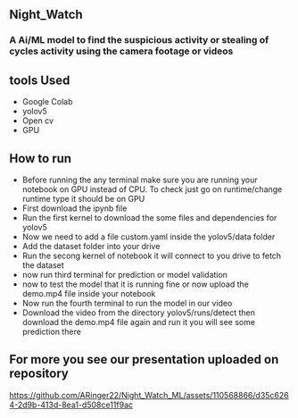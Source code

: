 ## Night_Watch

### A Ai/ML model to find the suspicious activity or stealing of cycles activity using the camera footage or videos

## tools Used
  <ul>
    <li>Google Colab</li>
    <li>yolov5</li>
    <li>Open cv</li>
    <li>GPU</li>
  </ul>
  
## How to run
  <ul>
    <li>Before running the any terminal make sure you are running your notebook on GPU instead of CPU. To check just go on runtime/change runtime type it should be on GPU</li>
    <li>First download the ipynb file</li>
    <li>Run the first kernel to download the some files and dependencies for yolov5</li>
    <li>Now we need to add a file custom.yaml inside the yolov5/data folder</li>
    <li>Add the dataset folder into your drive </li>
    <li>Run the secong kernel of notebook it will connect to you drive to fetch the dataset</li>
    <li>now run third terminal for prediction or model validation</li>
    <li>now to test the model that it is running fine or now upload the demo.mp4 file inside your notebook</li>
    <li>Now run the fourth terminal to run the model in our video</li>
    <li>Download the video from the directory yolov5/runs/detect then download the demo.mp4 file again and run it you will see some prediction there</li>
  </ul>

## For more you see our presentation uploaded on repository


https://github.com/ARinger22/Night_Watch_ML/assets/110568866/d35c6264-2d9b-413d-8ea1-d508ce11f9ac

